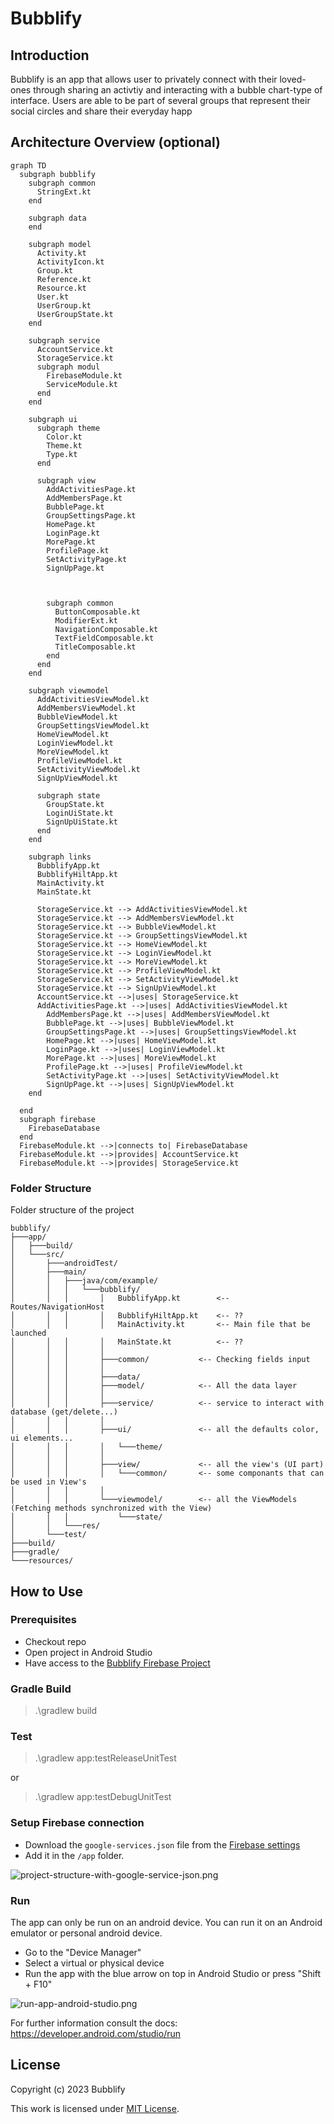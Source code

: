 # Bubblify

## Introduction

Bubblify is an app that allows user to privately connect with their loved-ones through sharing an activtiy and interacting with a bubble chart-type of interface.
Users are able to be part of several groups that represent their social circles and share their everyday happ

## Architecture Overview (optional)

```mermaid
graph TD
  subgraph bubblify
    subgraph common
      StringExt.kt
    end

    subgraph data
    end

    subgraph model
      Activity.kt
      ActivityIcon.kt
      Group.kt
      Reference.kt
      Resource.kt
      User.kt
      UserGroup.kt
      UserGroupState.kt
    end

    subgraph service
      AccountService.kt
      StorageService.kt
      subgraph modul
        FirebaseModule.kt
        ServiceModule.kt
      end
    end

    subgraph ui
      subgraph theme
        Color.kt
        Theme.kt
        Type.kt
      end

      subgraph view
        AddActivitiesPage.kt
        AddMembersPage.kt
        BubblePage.kt
        GroupSettingsPage.kt
        HomePage.kt
        LoginPage.kt
        MorePage.kt
        ProfilePage.kt
        SetActivityPage.kt
        SignUpPage.kt

        

        subgraph common
          ButtonComposable.kt
          ModifierExt.kt
          NavigationComposable.kt
          TextFieldComposable.kt
          TitleComposable.kt
        end
      end
    end

    subgraph viewmodel
      AddActivitiesViewModel.kt
      AddMembersViewModel.kt
      BubbleViewModel.kt
      GroupSettingsViewModel.kt
      HomeViewModel.kt
      LoginViewModel.kt
      MoreViewModel.kt
      ProfileViewModel.kt
      SetActivityViewModel.kt
      SignUpViewModel.kt

      subgraph state
        GroupState.kt
        LoginUiState.kt
        SignUpUiState.kt
      end
    end

    subgraph links
      BubblifyApp.kt
      BubblifyHiltApp.kt
      MainActivity.kt
      MainState.kt

      StorageService.kt --> AddActivitiesViewModel.kt
      StorageService.kt --> AddMembersViewModel.kt
      StorageService.kt --> BubbleViewModel.kt
      StorageService.kt --> GroupSettingsViewModel.kt
      StorageService.kt --> HomeViewModel.kt
      StorageService.kt --> LoginViewModel.kt
      StorageService.kt --> MoreViewModel.kt
      StorageService.kt --> ProfileViewModel.kt
      StorageService.kt --> SetActivityViewModel.kt
      StorageService.kt --> SignUpViewModel.kt
      AccountService.kt -->|uses| StorageService.kt
      AddActivitiesPage.kt -->|uses| AddActivitiesViewModel.kt
        AddMembersPage.kt -->|uses| AddMembersViewModel.kt
        BubblePage.kt -->|uses| BubbleViewModel.kt
        GroupSettingsPage.kt -->|uses| GroupSettingsViewModel.kt
        HomePage.kt -->|uses| HomeViewModel.kt
        LoginPage.kt -->|uses| LoginViewModel.kt
        MorePage.kt -->|uses| MoreViewModel.kt
        ProfilePage.kt -->|uses| ProfileViewModel.kt
        SetActivityPage.kt -->|uses| SetActivityViewModel.kt
        SignUpPage.kt -->|uses| SignUpViewModel.kt
    end
    
  end
  subgraph firebase
    FirebaseDatabase
  end
  FirebaseModule.kt -->|connects to| FirebaseDatabase
  FirebaseModule.kt -->|provides| AccountService.kt
  FirebaseModule.kt -->|provides| StorageService.kt

```
### Folder Structure
Folder structure of the project
```
bubblify/
├───app/
│   ├───build/
│   └───src/
│       ├───androidTest/      
│       ├───main/
│       │   ├───java/com/example/
│       │   │   └───bubblify/
│       │   │       │   BubblifyApp.kt        <-- Routes/NavigationHost
│       │   │       │   BubblifyHiltApp.kt    <-- ??
│       │   │       │   MainActivity.kt       <-- Main file that be launched
│       │   │       │   MainState.kt          <-- ??
│       │   │       │
│       │   │       ├───common/           <-- Checking fields input
│       │   │       │
│       │   │       ├───data/            
│       │   │       ├───model/            <-- All the data layer
│       │   │       │
│       │   │       ├───service/          <-- service to interact with database (get/delete...)
│       │   │       │
│       │   │       ├───ui/               <-- all the defaults color, ui elements...
│       │   │       │   └───theme/
│       │   │       │
│       │   │       ├───view/             <-- all the view's (UI part)
│       │   │       │   └───common/       <-- some componants that can be used in View's
│       │   │       │
│       │   │       └───viewmodel/        <-- all the ViewModels (Fetching methods synchronized with the View)
│       │   │           └───state/
│       │   └───res/
│       └───test/
├───build/
├───gradle/
└───resources/
```

## How to Use

### Prerequisites

- Checkout repo
- Open project in Android Studio
- Have access to the [Bubblify Firebase Project](https://console.firebase.google.com/u/0/project/bubblify-226b3)

### Gradle Build

> .\gradlew build

### Test

> .\gradlew app:testReleaseUnitTest

or
> .\gradlew app:testDebugUnitTest

### Setup Firebase connection

- Download the `google-services.json` file from the [Firebase settings](https://console.firebase.google.com/u/0/project/bubblify-226b3/settings/general/android:com.example.bubblify)
- Add it in the `/app` folder. 

![project-structure-with-google-service-json.png](resources/project-structure-with-google-service-json.png)

### Run

The app can only be run on an android device.
You can run it on an Android emulator or personal android device.

- Go to the "Device Manager"
- Select a virtual or physical device
- Run the app with the blue arrow on top in Android Studio or press "Shift + F10"

![run-app-android-studio.png](resources/run-app-android-studio.png)


For further information consult the docs:
https://developer.android.com/studio/run

## License

Copyright (c) 2023 Bubblify

This work is licensed under [MIT License](./LICENSE).
